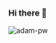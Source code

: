 ### Hi there 👋

<p align="left"><img src="https://komarev.com/ghpvc/?username=AMG22075-pw&label=Profile%20views&color=0e75b6&style=flat"
    alt="adam-pw" /> 
  </p>

<!--
**AMG22075/AMG22075** is a ✨ _special_ ✨ repository because its `README.md` (this file) appears on your GitHub profile.

Here are some ideas to get you started:

- 🔭 I’m currently working on ...
- 🌱 I’m currently learning ...
- 👯 I’m looking to collaborate on ...
- 🤔 I’m looking for help with ...
- 💬 Ask me about ...
- 📫 How to reach me: ...
- 😄 Pronouns: ...
- ⚡ Fun fact: ...
-->

